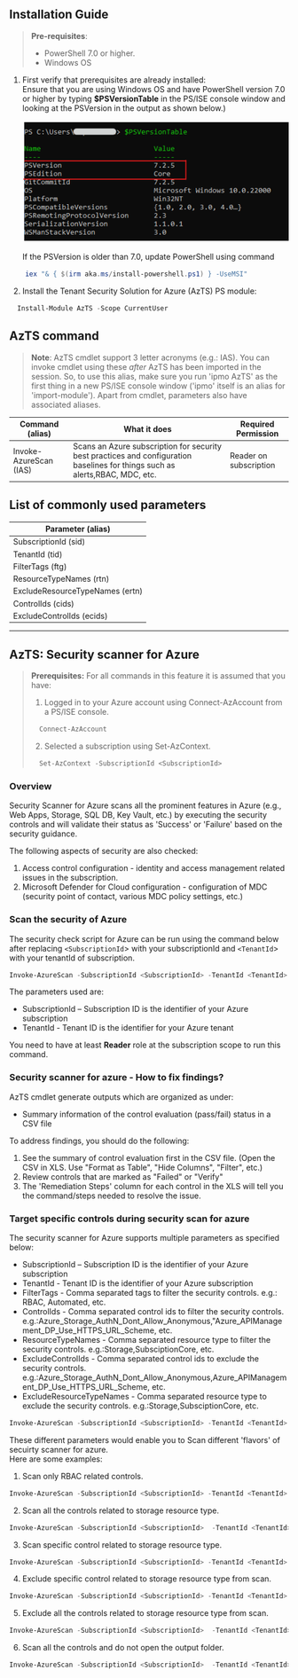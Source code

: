 
## Installation Guide

>**Pre-requisites**:
> - PowerShell 7.0 or higher. 
> - Windows OS
	
1. First verify that prerequisites are already installed:  
    Ensure that you are using Windows OS and have PowerShell version 7.0 or higher by typing **$PSVersionTable** in the PS/ISE console window and looking at the PSVersion in the output as shown below.) 
    <br><br>
 ![PowerShell Version](../Images/09_PS_VERSION.png) 
 <br><br>
 If the PSVersion is older than 7.0, update PowerShell using command     
```Powershell
    iex "& { $(irm aka.ms/install-powershell.ps1) } -UseMSI"
```

2. Install the Tenant Security Solution for Azure (AzTS) PS module:  
	  
```PowerShell
  Install-Module AzTS -Scope CurrentUser
```


## AzTS command

> **Note**: AzTS cmdlet support 3 letter acronyms (e.g.: IAS). You can invoke cmdlet using these *after* AzTS has been imported in the session. So, to use this alias, make sure you run 'ipmo AzTS' as the first thing in a new PS/ISE console window ('ipmo' itself is an alias for 'import-module'). Apart from cmdlet, parameters also have associated aliases.

| Command (alias) | What it does |	Required Permission |
|----|----|-----|
|Invoke-AzureScan (IAS)|Scans an Azure subscription for security best practices and configuration baselines for things such as alerts,RBAC, MDC, etc.|Reader on subscription|



## List of commonly used parameters

| Parameter (alias) |
|-------------------|
|SubscriptionId (sid)|
|TenantId (tid)|
|FilterTags (ftg)|
|ResourceTypeNames (rtn)|
|ExcludeResourceTypeNames (ertn)|
|ControlIds (cids)|
|ExcludeControlIds (ecids)|

----------------------------------------------------------
## AzTS: Security scanner for Azure

>  **Prerequisites:**
> For all commands in this feature it is assumed that you have:
> 1. Logged in to your Azure account using Connect-AzAccount from a PS/ISE console.
>```PowerShell
>   Connect-AzAccount 
>```
> 2. Selected a subscription using Set-AzContext.
>```PowerShell
>	Set-AzContext -SubscriptionId <SubscriptionId> 
>```

### Overview
 
Security Scanner for Azure scans all the prominent features in Azure (e.g., Web Apps, Storage, SQL DB, Key Vault, etc.) by
executing the security controls and will validate their status as 'Success' or 'Failure' based on the security guidance.

The following aspects of security are also checked:
1. Access control configuration - identity and access management related issues in the subscription.
2. Microsoft Defender for Cloud configuration - configuration of MDC (security point of contact, various MDC policy settings, etc.)

### Scan the security of Azure

The security check script for Azure can be run using the command below after replacing `<SubscriptionId`> 
 with your subscriptionId and  `<TenantId`> with your tenantId of subscription.
```PowerShell
Invoke-AzureScan -SubscriptionId <SubscriptionId> -TenantId <TenantId>
```
The parameters used are:
- SubscriptionId – Subscription ID is the identifier of your Azure subscription
- TenantId - Tenant ID is the identifier for your Azure tenant 

You need to have at least **Reader** role at the subscription scope to run this command. 

### Security scanner for azure - How to fix findings?

AzTS cmdlet generate outputs which are organized as under: 
- Summary information of the control evaluation (pass/fail) status in a CSV file

To address findings, you should do the following:
1. See the summary of control evaluation first in the CSV file. (Open the CSV in XLS. Use "Format as Table", "Hide Columns", "Filter", etc.)
2. Review controls that are marked as "Failed" or "Verify"
3. The 'Remediation Steps' column for each control in the XLS will tell you the command/steps needed to resolve the issue.


### Target specific controls during security scan for azure

The security scanner for Azure supports multiple parameters as specified below:
- SubscriptionId – Subscription ID is the identifier of your Azure subscription 
- TenantId - Tenant ID is the identifier of your Azure subscription
- FilterTags  - Comma separated tags to filter the security controls. e.g.: RBAC, Automated, etc.
- ControlIds  - Comma separated control ids to filter the security controls. e.g.:Azure_Storage_AuthN_Dont_Allow_Anonymous,"Azure_APIManagement_DP_Use_HTTPS_URL_Scheme, etc.
- ResourceTypeNames - Comma separated resource type to filter the security controls. e.g.:Storage,SubsciptionCore, etc.
- ExcludeControlIds - Comma separated control ids to exclude the security controls. e.g.:Azure_Storage_AuthN_Dont_Allow_Anonymous,Azure_APIManagement_DP_Use_HTTPS_URL_Scheme, etc.
- ExcludeResourceTypeNames - Comma separated resource type to exclude the security controls. e.g.:Storage,SubsciptionCore, etc.
```PowerShell
Invoke-AzureScan -SubscriptionId <SubscriptionId> -TenantId <TenantId> [-ControlIds <ControlIds>] [-FilterTags <FilterTags>] [-ResourceTypeNames <ResourceTypeNames>] [-ExcludeControlIds <ExcludeControlIds>] [-ExcludeResourceTypeNames <ExcludeResourceTypeNames>] 
```
These different parameters would enable you to Scan different 'flavors' of secuirty scanner for azure.  
Here are some examples:

1. Scan only RBAC related controls.
```PowerShell
Invoke-AzureScan -SubscriptionId <SubscriptionId> -TenantId <TenantId> -FilterTags "RBAC"
``` 
2. Scan all the controls related to storage resource type.
```PowerShell
Invoke-AzureScan -SubscriptionId <SubscriptionId>  -TenantId <TenantId> ResourceTypeNames "Storage"
``` 
3. Scan specific control related to storage resource type. 
```PowerShell
Invoke-AzureScan -SubscriptionId <SubscriptionId> -TenantId <TenantId> -ControlIds Azure_Storage_AuthN_Dont_Allow_Anonymous
``` 
4. Exclude specific control related to storage resource type from scan. 
```PowerShell
Invoke-AzureScan -SubscriptionId <SubscriptionId> -TenantId <TenantId> -ExcludeControlIds Azure_Storage_AuthN_Dont_Allow_Anonymous
``` 
5. Exclude all the controls related to storage resource type from scan.
```PowerShell
Invoke-AzureScan -SubscriptionId <SubscriptionId>  -TenantId <TenantId> -ExcludeResourceTypeNames "Storage"
``` 
6. Scan all the controls and do not open the output folder.
```PowerShell
Invoke-AzureScan -SubscriptionId <SubscriptionId>  -TenantId <TenantId> -DoNotOpenOutputFolder
```
